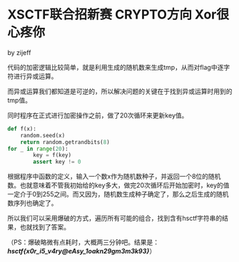 # XSCTF联合招新赛 CRYPTO方向 Xor很心疼你

by zijeff

代码的加密逻辑比较简单，就是利用生成的随机数来生成tmp，从而对flag中逐字符进行异或运算。

而异或运算我们都知道是可逆的，所以解决问题的关键在于找到异或运算时用到的tmp值。

同时程序在正式进行加密操作之前，做了20次循环来更新key值。

```python
def f(x):
    random.seed(x)
    return random.getrandbits(8)
for _ in range(20):
        key = f(key)
        assert key != 0
```

根据程序中函数的定义，输入一个数x作为随机数种子，并返回一个8位的随机数。也就意味着不管我初始给的key多大，做完20次循环后开始加密时，key的值一定介于0到255之间。而又因为，随机数生成种子确定了，那么之后生成的随机数序列也确定了。

所以我们可以采用爆破的方式，遍历所有可能的组合，找到含有hsctf字符串的结果，也就找到了答案。

（PS：爆破略微有点耗时，大概两三分钟吧。结果是：***hsctf{x0r_i5_v4ry@eAsy_1oakn29gm3m3k93}***）